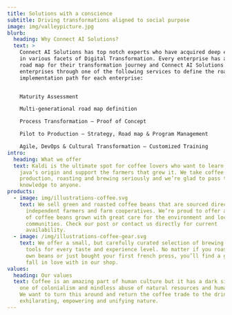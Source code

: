 ```yaml
---
title: Solutions with a conscience
subtitle: Driving transformations aligned to social purpose
image: img/valleypicture.jpg
blurb:
  heading: Why Connect AI Solutions?
  text: >
    Connect AI Solutions has top notch experts who have acquired deep expertise
    in various facets of Digital Transformation. Every enterprise has a unique
    road map for their transformation journey and Connect AI Solutions can help
    enterprises through one of the following services to define the road map and
    implementation path for each enterprise:


    Maturity Assessment

    Multi-generational road map definition

    Process Transformation – Proof of Concept

    Pilot to Production – Strategy, Road map & Program Management

    Agile, DevOps & Cultural Transformation – Customized Training
intro:
  heading: What we offer
  text: Kaldi is the ultimate spot for coffee lovers who want to learn about their
    java’s origin and support the farmers that grew it. We take coffee
    production, roasting and brewing seriously and we’re glad to pass that
    knowledge to anyone.
products:
  - image: img/illustrations-coffee.svg
    text: We sell green and roasted coffee beans that are sourced directly from
      independent farmers and farm cooperatives. We’re proud to offer a variety
      of coffee beans grown with great care for the environment and local
      communities. Check our post or contact us directly for current
      availability.
  - image: /img/illustrations-coffee-gear.svg
    text: We offer a small, but carefully curated selection of brewing gear and
      tools for every taste and experience level. No matter if you roast your
      own beans or just bought your first french press, you’ll find a gadget to
      fall in love with in our shop.
values:
  heading: Our values
  text: Coffee is an amazing part of human culture but it has a dark side too –
    one of colonialism and mindless abuse of natural resources and human lives.
    We want to turn this around and return the coffee trade to the drink’s
    exhilarating, empowering and unifying nature.
---
```

